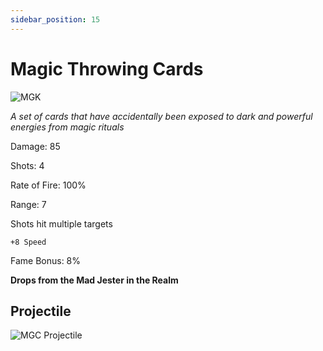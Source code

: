 ```yaml
---
sidebar_position: 15
---
```


# Magic Throwing Cards

![MGK](https://vwiki.valorserver.com/api/item/picture/magic%20throwing%20cards)

<i> A set of cards that have accidentally been exposed to dark and powerful energies from magic rituals</i>

Damage: 85

Shots: 4

Rate of Fire: 100%

Range: 7

Shots hit multiple targets

    +8 Speed
    
Fame Bonus: 8%

**Drops from the Mad Jester in the Realm**

## Projectile

![MGC Projectile](https://cdn.discordapp.com/attachments/953134990428868629/981727293338705930/magicthrowingcards.gif)

